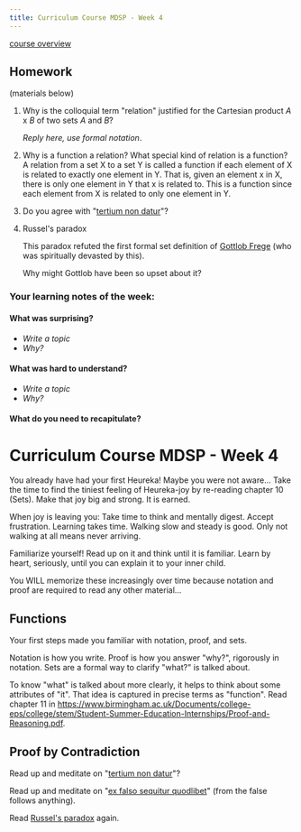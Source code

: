 ```yaml
---
title: Curriculum Course MDSP - Week 4
---
```


[course overview](../)

## Homework

(materials below)

1. Why is the colloquial term "relation" justified for the Cartesian product *A* x *B* of two sets *A* and *B*?

   *Reply here, use formal notation*.

2. Why is a function a relation?  What special kind of relation is a function?
A relation from a set X to a set Y is called a function if each element of X is related to exactly one element in Y. That is, given an element x in X, there is only one element in Y that x is related to.
This is a function since each element from X is related to only one element in Y.
3. Do you agree with "[tertium non datur](https://en.wikipedia.org/wiki/Law_of_excluded_middle)"?
   
   
4. Russel's paradox

   This paradox refuted the first formal set definition of [Gottlob Frege](https://en.wikipedia.org/wiki/Gottlob_Frege#Work_as_a_logician) (who was spiritually devasted by this).
   
   Why might Gottlob have been so upset about it?
   
### Your learning notes of the week:
#### What was surprising? 

- *Write a topic*
- *Why?*

#### What was hard to understand? 

- *Write a topic*
- *Why?*


#### What do you need to recapitulate?


# Curriculum Course MDSP - Week 4

You already have had your first Heureka!
Maybe you were not aware...
Take the time to find the tiniest feeling of Heureka-joy by re-reading chapter 10 (Sets).
Make that joy big and strong.
It is earned.

When joy is leaving you:
Take time to think and mentally digest.
Accept frustration. 
Learning takes time.
Walking slow and steady is good.
Only not walking at all means never arriving.

Familiarize yourself! Read up on it and think until it is familiar. 
Learn by heart,
seriously, until you can explain it to your inner child.

You WILL memorize these increasingly over time 
because notation and proof are required to read any other material...



## Functions
Your first steps made you familiar with notation, proof, and sets.

Notation is how you write.
Proof is how you answer "why?", rigorously in notation.
Sets are a formal way to clarify "what?" is talked about.

To know "what" is talked about more clearly, it helps to think about some attributes of "it".
That idea is captured in precise terms as "function".
Read chapter 11 in <https://www.birmingham.ac.uk/Documents/college-eps/college/stem/Student-Summer-Education-Internships/Proof-and-Reasoning.pdf>.

   

## Proof by Contradiction

Read up and meditate on "[tertium non datur](https://en.wikipedia.org/wiki/Law_of_excluded_middle)"?

Read up and meditate on "[ex falso sequitur quodlibet](https://en.wikipedia.org/wiki/Principle_of_explosion)" (from the false follows anything).

Read [Russel's paradox](https://en.wikipedia.org/wiki/Russell%27s_paradox) again.







